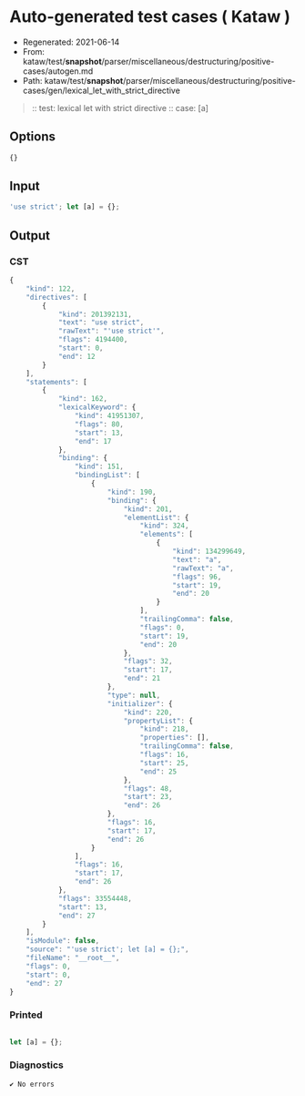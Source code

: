 # Auto-generated test cases ( Kataw )
- Regenerated: 2021-06-14
- From: kataw/test/__snapshot__/parser/miscellaneous/destructuring/positive-cases/autogen.md
- Path: kataw/test/__snapshot__/parser/miscellaneous/destructuring/positive-cases/gen/lexical_let_with_strict_directive
> :: test: lexical let with strict directive
> :: case: [a]
## Options

`````js
{}
`````
## Input

`````js
'use strict'; let [a] = {};
`````
## Output

### CST

```javascript
{
    "kind": 122,
    "directives": [
        {
            "kind": 201392131,
            "text": "use strict",
            "rawText": "'use strict'",
            "flags": 4194400,
            "start": 0,
            "end": 12
        }
    ],
    "statements": [
        {
            "kind": 162,
            "lexicalKeyword": {
                "kind": 41951307,
                "flags": 80,
                "start": 13,
                "end": 17
            },
            "binding": {
                "kind": 151,
                "bindingList": [
                    {
                        "kind": 190,
                        "binding": {
                            "kind": 201,
                            "elementList": {
                                "kind": 324,
                                "elements": [
                                    {
                                        "kind": 134299649,
                                        "text": "a",
                                        "rawText": "a",
                                        "flags": 96,
                                        "start": 19,
                                        "end": 20
                                    }
                                ],
                                "trailingComma": false,
                                "flags": 0,
                                "start": 19,
                                "end": 20
                            },
                            "flags": 32,
                            "start": 17,
                            "end": 21
                        },
                        "type": null,
                        "initializer": {
                            "kind": 220,
                            "propertyList": {
                                "kind": 218,
                                "properties": [],
                                "trailingComma": false,
                                "flags": 16,
                                "start": 25,
                                "end": 25
                            },
                            "flags": 48,
                            "start": 23,
                            "end": 26
                        },
                        "flags": 16,
                        "start": 17,
                        "end": 26
                    }
                ],
                "flags": 16,
                "start": 17,
                "end": 26
            },
            "flags": 33554448,
            "start": 13,
            "end": 27
        }
    ],
    "isModule": false,
    "source": "'use strict'; let [a] = {};",
    "fileName": "__root__",
    "flags": 0,
    "start": 0,
    "end": 27
}
```

### Printed

```javascript

let [a] = {};
```

### Diagnostics

```javascript
✔ No errors
```

